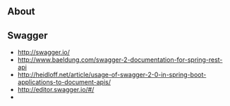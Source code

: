 ## About




## Swagger
- http://swagger.io/
- http://www.baeldung.com/swagger-2-documentation-for-spring-rest-api
- http://heidloff.net/article/usage-of-swagger-2-0-in-spring-boot-applications-to-document-apis/
- http://editor.swagger.io/#/
- 